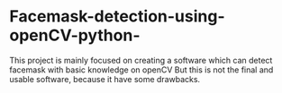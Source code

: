 # Facemask-detection-using-openCV-python-

This project is mainly focused on creating a software which can detect facemask with basic knowledge on openCV
But this is not the final and usable software, because it have some drawbacks.
